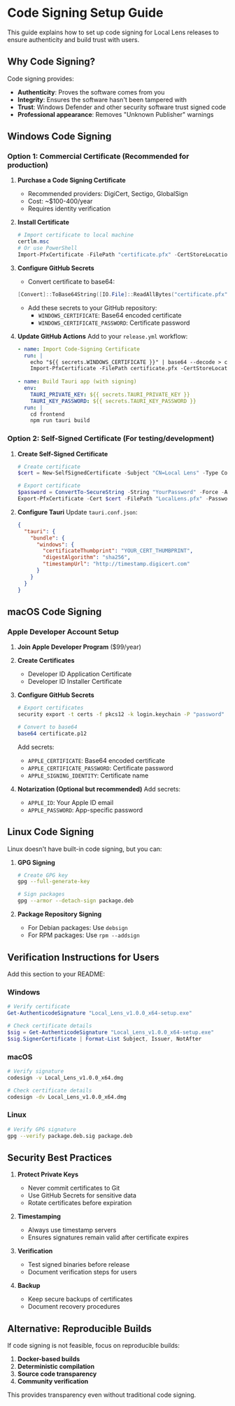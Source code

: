 # Code Signing Setup Guide

This guide explains how to set up code signing for Local Lens releases to ensure authenticity and build trust with users.

## Why Code Signing?

Code signing provides:
- **Authenticity**: Proves the software comes from you
- **Integrity**: Ensures the software hasn't been tampered with
- **Trust**: Windows Defender and other security software trust signed code
- **Professional appearance**: Removes "Unknown Publisher" warnings

## Windows Code Signing

### Option 1: Commercial Certificate (Recommended for production)

1. **Purchase a Code Signing Certificate**
   - Recommended providers: DigiCert, Sectigo, GlobalSign
   - Cost: ~$100-400/year
   - Requires identity verification

2. **Install Certificate**
   ```powershell
   # Import certificate to local machine
   certlm.msc
   # Or use PowerShell
   Import-PfxCertificate -FilePath "certificate.pfx" -CertStoreLocation "Cert:\LocalMachine\My"
   ```

3. **Configure GitHub Secrets**
   - Convert certificate to base64:
   ```powershell
   [Convert]::ToBase64String([IO.File]::ReadAllBytes("certificate.pfx"))
   ```
   - Add these secrets to your GitHub repository:
     - `WINDOWS_CERTIFICATE`: Base64 encoded certificate
     - `WINDOWS_CERTIFICATE_PASSWORD`: Certificate password

4. **Update GitHub Actions**
   Add to your `release.yml` workflow:
   ```yaml
   - name: Import Code-Signing Certificate
     run: |
       echo "${{ secrets.WINDOWS_CERTIFICATE }}" | base64 --decode > certificate.pfx
       Import-PfxCertificate -FilePath certificate.pfx -CertStoreLocation Cert:\CurrentUser\My -Password (ConvertTo-SecureString -String "${{ secrets.WINDOWS_CERTIFICATE_PASSWORD }}" -AsPlainText -Force)
     
   - name: Build Tauri app (with signing)
     env:
       TAURI_PRIVATE_KEY: ${{ secrets.TAURI_PRIVATE_KEY }}
       TAURI_KEY_PASSWORD: ${{ secrets.TAURI_KEY_PASSWORD }}
     run: |
       cd frontend
       npm run tauri build
   ```

### Option 2: Self-Signed Certificate (For testing/development)

1. **Create Self-Signed Certificate**
   ```powershell
   # Create certificate
   $cert = New-SelfSignedCertificate -Subject "CN=Local Lens" -Type CodeSigning -CertStoreLocation Cert:\CurrentUser\My
   
   # Export certificate
   $password = ConvertTo-SecureString -String "YourPassword" -Force -AsPlainText
   Export-PfxCertificate -Cert $cert -FilePath "LocalLens.pfx" -Password $password
   ```

2. **Configure Tauri**
   Update `tauri.conf.json`:
   ```json
   {
     "tauri": {
       "bundle": {
         "windows": {
           "certificateThumbprint": "YOUR_CERT_THUMBPRINT",
           "digestAlgorithm": "sha256",
           "timestampUrl": "http://timestamp.digicert.com"
         }
       }
     }
   }
   ```

## macOS Code Signing

### Apple Developer Account Setup

1. **Join Apple Developer Program** ($99/year)
2. **Create Certificates**
   - Developer ID Application Certificate
   - Developer ID Installer Certificate

3. **Configure GitHub Secrets**
   ```bash
   # Export certificates
   security export -t certs -f pkcs12 -k login.keychain -P "password" -o certificate.p12
   
   # Convert to base64
   base64 certificate.p12
   ```
   
   Add secrets:
   - `APPLE_CERTIFICATE`: Base64 encoded certificate
   - `APPLE_CERTIFICATE_PASSWORD`: Certificate password
   - `APPLE_SIGNING_IDENTITY`: Certificate name

4. **Notarization (Optional but recommended)**
   Add secrets:
   - `APPLE_ID`: Your Apple ID email
   - `APPLE_PASSWORD`: App-specific password

## Linux Code Signing

Linux doesn't have built-in code signing, but you can:

1. **GPG Signing**
   ```bash
   # Create GPG key
   gpg --full-generate-key
   
   # Sign packages
   gpg --armor --detach-sign package.deb
   ```

2. **Package Repository Signing**
   - For Debian packages: Use `debsign`
   - For RPM packages: Use `rpm --addsign`

## Verification Instructions for Users

Add this section to your README:

### Windows
```powershell
# Verify certificate
Get-AuthenticodeSignature "Local_Lens_v1.0.0_x64-setup.exe"

# Check certificate details
$sig = Get-AuthenticodeSignature "Local_Lens_v1.0.0_x64-setup.exe"
$sig.SignerCertificate | Format-List Subject, Issuer, NotAfter
```

### macOS
```bash
# Verify signature
codesign -v Local_Lens_v1.0.0_x64.dmg

# Check certificate details
codesign -dv Local_Lens_v1.0.0_x64.dmg
```

### Linux
```bash
# Verify GPG signature
gpg --verify package.deb.sig package.deb
```

## Security Best Practices

1. **Protect Private Keys**
   - Never commit certificates to Git
   - Use GitHub Secrets for sensitive data
   - Rotate certificates before expiration

2. **Timestamping**
   - Always use timestamp servers
   - Ensures signatures remain valid after certificate expires

3. **Verification**
   - Test signed binaries before release
   - Document verification steps for users

4. **Backup**
   - Keep secure backups of certificates
   - Document recovery procedures

## Alternative: Reproducible Builds

If code signing is not feasible, focus on reproducible builds:

1. **Docker-based builds**
2. **Deterministic compilation**
3. **Source code transparency**
4. **Community verification**

This provides transparency even without traditional code signing.
